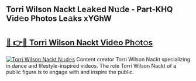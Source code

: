 ## Torri Wilson Nackt Le𝚊k𝚎d N𝚞𝚍e - Part-KHQ Vid𝚎o Photos Le𝚊ks xYGhW

# <h2><a href="http://fb1k9r.evod.top/?m=Torri+Wilson+Nackt">🔗 👉🔴 Torri Wilson Nackt Vid𝚎o Ph𝚘t𝚘s</a></h2>

[![Torri Wilson Nackt N𝚞d𝚎s](https://i.imgur.com/8V9OHl7.gif)](http://fb1k9r.evod.top/?m=Torri+Wilson+Nackt)
Content creator Torri Wilson Nackt specializing in dance and lifestyle-inspired videos. The role Torri Wilson Nackt of a public figure is to engage with and inspire the public. 

